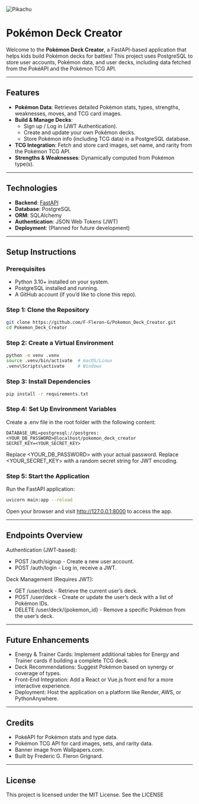 ![Pikachu](https://github.com/F-Fleron-G/pokemon_deck_creator/blob/main/pokemon-battle-image.jpg?raw=true)

# Pokémon Deck Creator

Welcome to the **Pokémon Deck Creator**, a FastAPI-based application that helps kids build Pokémon decks for battles! This project uses PostgreSQL to store user accounts, Pokémon data, and user decks, including data fetched from the PokéAPI and the Pokémon TCG API.

---

## Features

- **Pokémon Data**: Retrieves detailed Pokémon stats, types, strengths, weaknesses, moves, and TCG card images.
- **Build & Manage Decks**: 
  - Sign up / Log in (JWT Authentication).
  - Create and update your own Pokémon decks.
  - Store Pokémon info (including TCG data) in a PostgreSQL database.
- **TCG Integration**: Fetch and store card images, set name, and rarity from the Pokémon TCG API.
- **Strengths & Weaknesses**: Dynamically computed from Pokémon type(s).

---

## Technologies

- **Backend**: [FastAPI](https://fastapi.tiangolo.com/)
- **Database**: PostgreSQL
- **ORM**: SQLAlchemy
- **Authentication**: JSON Web Tokens (JWT)
- **Deployment**: (Planned for future development)

---

## Setup Instructions

### Prerequisites

- Python 3.10+ installed on your system.
- PostgreSQL installed and running.
- A GitHub account (if you’d like to clone this repo).

### Step 1: Clone the Repository

```bash
git clone https://github.com/F-Fleron-G/Pokemon_Deck_Creator.git
cd Pokemon_Deck_Creator
```

### Step 2: Create a Virtual Environment
```bash
python -m venv .venv
source .venv/bin/activate  # macOS/Linux
.venv\Scripts\activate     # Windows
```

### Step 3: Install Dependencies
```bash
pip install -r requirements.txt
```

### Step 4: Set Up Environment Variables
Create a .env file in the root folder with the following content:
```env
DATABASE_URL=postgresql://postgres:<YOUR_DB_PASSWORD>@localhost/pokemon_deck_creator
SECRET_KEY=<YOUR_SECRET_KEY>
```
Replace <YOUR_DB_PASSWORD> with your actual password.
Replace <YOUR_SECRET_KEY> with a random secret string for JWT encoding.


### Step 5: Start the Application
Run the FastAPI application:
```bash
uvicorn main:app --reload
```
Open your browser and visit http://127.0.0.1:8000 to access the app.

---

## Endpoints Overview
Authentication (JWT-based):

- POST /auth/signup - Create a new user account.
- POST /auth/login - Log in, receive a JWT.

Deck Management (Requires JWT):

- GET /user/deck - Retrieve the current user’s deck.
- POST /user/deck - Create or update the user’s deck with a list of Pokémon IDs.
- DELETE /user/deck/{pokemon_id} - Remove a specific Pokémon from the user’s deck.

---

## Future Enhancements
- Energy & Trainer Cards: Implement additional tables for Energy and Trainer cards if building a complete TCG deck.
- Deck Recommendations: Suggest Pokémon based on synergy or coverage of types.
- Front-End Integration: Add a React or Vue.js front end for a more interactive experience.
- Deployment: Host the application on a platform like Render, AWS, or PythonAnywhere.

---

## Credits
- PokéAPI for Pokémon stats and type data.
- Pokémon TCG API for card images, sets, and rarity data.
- Banner image from Wallpapers.com.
- Built by Frederic G. Fleron Grignard.

---

## License
This project is licensed under the MIT License. See the LICENSE
